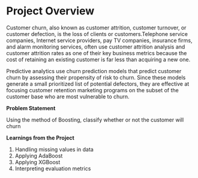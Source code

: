 # Project Overview

Customer churn, also known as customer attrition, customer turnover, or customer defection, is the loss of clients or customers.Telephone service companies, Internet service providers, pay TV companies, insurance firms, and alarm monitoring services, often use customer attrition analysis and customer attrition rates as one of their key business metrics because the cost of retaining an existing customer is far less than acquiring a new one.

Predictive analytics use churn prediction models that predict customer churn by assessing their propensity of risk to churn. Since these models generate a small prioritized list of potential defectors, they are effective at focusing customer retention marketing programs on the subset of the customer base who are most vulnerable to churn.

**Problem Statement**

Using the method of Boosting, classify whether or not the customer will churn

**Learnings from the Project**

1. Handling missing values in data
2. Applying AdaBoost
3. Applying XGBoost
4. Interpreting evaluation metrics
